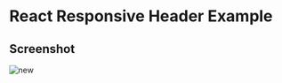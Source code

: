 # React Responsive Header Example

## Screenshot

![new](https://user-images.githubusercontent.com/34853850/106364848-b3142300-6310-11eb-974f-3b642c886365.png)

